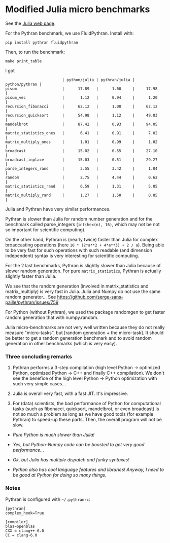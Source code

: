 # Modified Julia micro benchmarks

See the [Julia web page](https://julialang.org/benchmarks/).

For the Pythran benchmark, we use FluidPythran. Install with:

```
pip install pythran fluidpythran
```

Then, to run the benchmark:

```
make print_table
```

I got

```
                         | python/julia | pythran/julia | python/pythran |
pisum                    |      17.89   |      1.00     |     17.98      |
pisum_vec                |       1.12   |      0.94     |      1.20      |
recursion_fibonacci      |      62.12   |      1.00     |     62.12      |
recursion_quicksort      |      54.98   |      1.12     |     49.03      |
mandelbrot               |      87.42   |      0.93     |     94.05      |
matrix_statistics_ones   |       6.41   |      0.91     |      7.02      |
matrix_multiply_ones     |       1.01   |      0.99     |      1.02      |
broadcast                |      15.02   |      0.55     |     27.10      |
broadcast_inplace        |      15.03   |      0.51     |     29.27      |
parse_integers_rand      |       3.55   |      3.42     |      1.04      |
random                   |       2.75   |      4.44     |      0.62      |
matrix_statistics_rand   |       6.59   |      1.31     |      5.05      |
matrix_multiply_rand     |       1.27   |      1.50     |      0.85      |
```

Julia and Pythran have very similar performances.

Pythran is slower than Julia for random number generation and for the benchmark
called parse_integers (`int(hex(n), 16)`, which may not be not so important for
scientific computing).

On the other hand, Pythran is (nearly twice) faster than Julia for complex
broadcasting operations (here `10 * (2*a**2 + 4*a**3) + 2 / a`). Being able to
be very fast for such operations with such readable (and dimension independent)
syntax is very interesting for scientific computing.

For the 2 last benchmarks, Pythran is slightly slower than Julia because of
slower random generation. For pure `matrix_statistics`, Pythran is actually
slightly faster than Julia.

We see that the random generation (involved in matrix_statistics and
matrix_multiply) is very fast in Julia. Julia and Numpy do not use the same
random generator... See https://github.com/serge-sans-paille/pythran/issues/759

For Python (without Pythran), we used the package randomgen to get faster
random generation that with numpy.random.

Julia micro-benchmarks are not very well written because they do not really
measure "micro-tasks", but [random generation + the micro-task]. It should be
better to get a random generation benchmark and to avoid random generation in
other benchmarks (which is very easy).

### Three concluding remarks

1. Pythran performs a 3-step compilation (high level Python -> optimized
   Python, optimized Python -> C++ and finally C++ compilation). We don't see the
   benefice of the high level Python -> Python optimization with such very simple
   cases...

2. Julia is overall very fast, with a fast JIT. It's impressive.

3. For (data) scientists, the bad performance of Python for computational tasks
   (such as fibonacci, quicksort, mandelbrot, or even broadcast) is not so much a
   problem as long as we have good tools (for example Pythran) to speed-up these
   parts. Then, the overall program will not be slow.

- *Pure Python is much slower than Julia!*

- *Yes, but Python-Numpy code can be boosted to get very good performance...*

- *Ok, but Julia has multiple dispatch and funky syntaxes!*

- *Python also has cool language features and libraries! Anyway, I need to be good at Python for doing so many things.*

### Notes

Pythran is configured with `~/.pythranrc`:

```
[pythran]
complex_hook=True

[compiler]
blas=openblas
CXX = clang++-6.0
CC = clang-6.0
```
